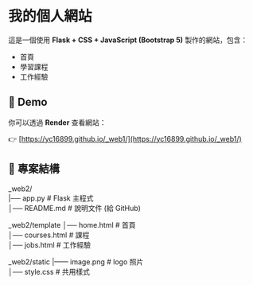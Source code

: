 # 我的個人網站

這是一個使用 **Flask + CSS + JavaScript (Bootstrap 5)** 製作的網站，包含：

- 首頁
- 學習課程
- 工作經驗

## 🔗 Demo
你可以透過 **Render** 查看網站：

👉 [https://yc16899.github.io/_web1/](https://yc16899.github.io/_web1/)

## 📂 專案結構
_web2/  
|── app.py          # Flask 主程式  
│── README.md       # 說明文件 (給 GitHub)  

_web2/template
│── home.html       # 首頁  
│── courses.html    # 課程  
│── jobs.html       # 工作經驗  

_web2/static
|—— image.png       # logo 照片  
│── style.css       # 共用樣式  
 